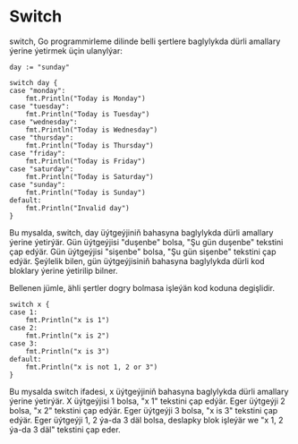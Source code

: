 # Switch

switch, Go programmirleme dilinde belli şertlere baglylykda dürli amallary ýerine ýetirmek üçin ulanylýar:

```golang
day := "sunday"
​
switch day {
case "monday":
    fmt.Println("Today is Monday")
case "tuesday":
    fmt.Println("Today is Tuesday")
case "wednesday":
    fmt.Println("Today is Wednesday")
case "thursday":
    fmt.Println("Today is Thursday")
case "friday":
    fmt.Println("Today is Friday")
case "saturday":
    fmt.Println("Today is Saturday")
case "sunday":
    fmt.Println("Today is Sunday")
default:
    fmt.Println("Invalid day")
}
```

Bu mysalda, switch, day üýtgeýjiniň bahasyna baglylykda dürli amallary ýerine ýetirýär. Gün üýtgeýjisi "duşenbe" bolsa, "Şu gün duşenbe" tekstini çap edýär. Gün üýtgeýjisi "sişenbe" bolsa, "Şu gün sişenbe" tekstini çap edýär. Şeýlelik bilen, gün üýtgeýjisiniň bahasyna baglylykda dürli kod bloklary ýerine ýetirilip bilner.

Bellenen jümle, ähli şertler dogry bolmasa işleýän kod koduna degişlidir.

```golang
switch x {
case 1:
    fmt.Println("x is 1")
case 2:
    fmt.Println("x is 2")
case 3:
    fmt.Println("x is 3")
default:
    fmt.Println("x is not 1, 2 or 3")
}
```

Bu mysalda switch ifadesi, x üýtgeýjiniň bahasyna baglylykda dürli amallary ýerine ýetirýär. X üýtgeýjisi 1 bolsa, "x 1" tekstini çap edýär. Eger üýtgeýji 2 bolsa, "x 2" tekstini çap edýär. Eger üýtgeýji 3 bolsa, "x is 3" tekstini çap edýär. Eger üýtgeýji 1, 2 ýa-da 3 däl bolsa, deslapky blok işleýär we "x 1, 2 ýa-da 3 däl" tekstini çap eder.